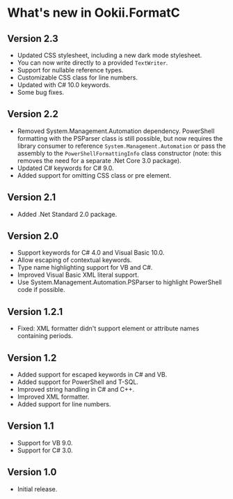 # What's new in Ookii.FormatC

## Version 2.3

- Updated CSS stylesheet, including a new dark mode stylesheet.
- You can now write directly to a provided `TextWriter`.
- Support for nullable reference types.
- Customizable CSS class for line numbers.
- Updated with C# 10.0 keywords.
- Some bug fixes.

## Version 2.2

- Removed System.Management.Automation dependency. PowerShell formatting with the PSParser class is
  still possible, but now requires the library consumer to reference `System.Management.Automation` or
  pass the assembly to the `PowerShellFormattingInfo` class constructor (note: this removes the need
  for a separate .Net Core 3.0 package).
- Updated C# keywords for C# 9.0.
- Added support for omitting CSS class or pre element.

## Version 2.1

- Added .Net Standard 2.0 package.

## Version 2.0

- Support keywords for C# 4.0 and Visual Basic 10.0.
- Allow escaping of contextual keywords.
- Type name highlighting support for VB and C#.
- Improved Visual Basic XML literal support.
- Use System.Management.Automation.PSParser to highlight PowerShell code if possible.

## Version 1.2.1

- Fixed: XML formatter didn't support element or attribute names containing periods.

## Version 1.2

- Added support for escaped keywords in C# and VB.
- Added support for PowerShell and T-SQL.
- Improved string handling in C# and C++.
- Improved XML formatter.
- Added support for line numbers.

## Version 1.1

- Support for VB 9.0.
- Support for C# 3.0.

## Version 1.0

- Initial release.
